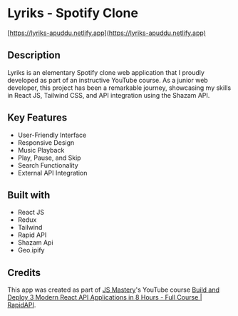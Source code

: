 # Lyriks - Spotify Clone

[https://lyriks-apuddu.netlify.app](https://lyriks-apuddu.netlify.app)

## Description

Lyriks is an elementary Spotify clone web application that I proudly developed as part of an instructive YouTube course. As a junior web developer, this project has been a remarkable journey, showcasing my skills in React JS, Tailwind CSS, and API integration using the Shazam API.

## Key Features

- User-Friendly Interface
- Responsive Design
- Music Playback
- Play, Pause, and Skip
- Search Functionality
- External API Integration

## Built with

- React JS
- Redux
- Tailwind
- Rapid API
- Shazam Api
- Geo.ipify

## Credits

This app was created as part of [JS Mastery](https://twitter.com/jsmasterypro)'s YouTube course [Build and Deploy 3 Modern React API Applications in 8 Hours - Full Course | RapidAPI](https://www.youtube.com/watch?v=dyFVwXROzZk&list=PLJVmI4M8p_yHD_LT-J9c_Fzts_8CMxiZQ&index=4&t=401s).
